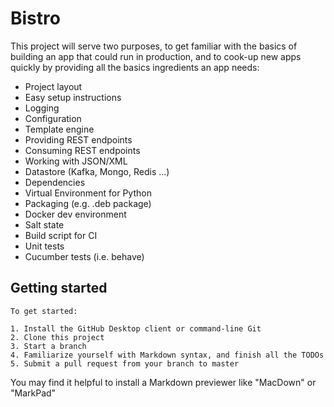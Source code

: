 Bistro
=======


This project will serve two purposes, to get familiar with the basics of building an app that could run in production, and to cook-up new apps quickly by providing all the basics ingredients an app needs:

* Project layout
* Easy setup instructions
* Logging
* Configuration
* Template engine
* Providing REST endpoints
* Consuming REST endpoints
* Working with JSON/XML
* Datastore (Kafka, Mongo, Redis ...)
* Dependencies
* Virtual Environment for Python
* Packaging (e.g. .deb package)
* Docker dev environment
* Salt state
* Build script for CI
* Unit tests
* Cucumber tests (i.e. behave)

Getting started 
---------------
```
To get started:

1. Install the GitHub Desktop client or command-line Git
2. Clone this project
3. Start a branch
4. Familiarize yourself with Markdown syntax, and finish all the TODOs
5. Submit a pull request from your branch to master
```
You may find it helpful to install a Markdown previewer like "MacDown" or "MarkPad"

